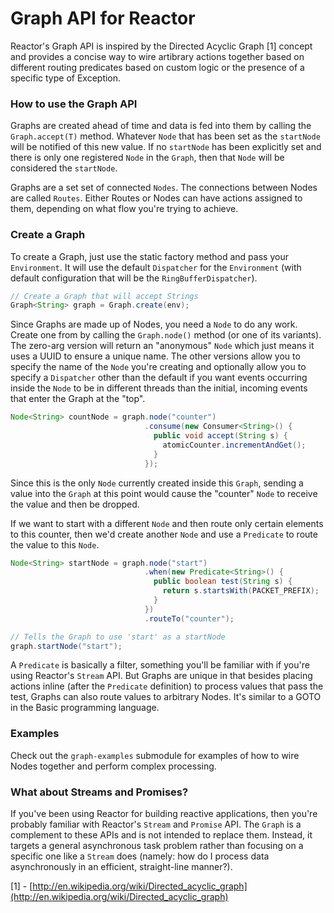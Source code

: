 # Graph API for Reactor

Reactor's Graph API is inspired by the Directed Acyclic Graph [1] concept and provides a concise way to wire artibrary actions together based on different routing predicates based on custom logic or the presence of a specific type of Exception.

### How to use the Graph API

Graphs are created ahead of time and data is fed into them by calling the `Graph.accept(T)` method. Whatever `Node` that has been set as the `startNode` will be notified of this new value. If no `startNode` has been explicitly set and there is only one registered `Node` in the `Graph`, then that `Node` will be considered the `startNode`.

Graphs are a set set of connected `Nodes`. The connections between Nodes are called `Routes`. Either Routes or Nodes can have actions assigned to them, depending on what flow you're trying to achieve.

### Create a Graph

To create a Graph, just use the static factory method and pass your `Environment`. It will use the default `Dispatcher` for the `Environment` (with default configuration that will be the `RingBufferDispatcher`).

```java
// Create a Graph that will accept Strings
Graph<String> graph = Graph.create(env);
```

Since Graphs are made up of Nodes, you need a `Node` to do any work. Create one from by calling the `Graph.node()` method (or one of its variants). The zero-arg version will return an "anonymous" `Node` which just means it uses a UUID to ensure a unique name. The other versions allow you to specify the name of the `Node` you're creating and optionally allow you to specify a `Dispatcher` other than the default if you want events occurring inside the `Node` to be in different threads than the initial, incoming events that enter the Graph at the "top".

```java
Node<String> countNode = graph.node("counter")
                              .consume(new Consumer<String>() {
                                public void accept(String s) {
                                  atomicCounter.incrementAndGet();
                                }
                              });
```

Since this is the only `Node` currently created inside this `Graph`, sending a value into the `Graph` at this point would cause the "counter" `Node` to receive the value and then be dropped.

If we want to start with a different `Node` and then route only certain elements to this counter, then we'd create another `Node` and use a `Predicate` to route the value to this `Node`.

```java
Node<String> startNode = graph.node("start")
                              .when(new Predicate<String>() {
                                public boolean test(String s) {
                                  return s.startsWith(PACKET_PREFIX);
                                }
                              })
                              .routeTo("counter");

// Tells the Graph to use 'start' as a startNode
graph.startNode("start");
```

A `Predicate` is basically a filter, something you'll be familiar with if you're using Reactor's `Stream` API. But Graphs are unique in that besides placing actions inline (after the `Predicate` definition) to process values that pass the test, Graphs can also route values to arbitrary Nodes. It's similar to a GOTO in the Basic programming language.

### Examples

Check out the `graph-examples` submodule for examples of how to wire Nodes together and perform complex processing.

### What about Streams and Promises?

If you've been using Reactor for building reactive applications, then you're probably familiar with Reactor's `Stream` and `Promise` API. The `Graph` is a complement to these APIs and is not intended to replace them. Instead, it targets a general asynchronous task problem rather than focusing on a specific one like a `Stream` does (namely: how do I process data asynchronously in an efficient, straight-line manner?).

[1] - [http://en.wikipedia.org/wiki/Directed_acyclic_graph](http://en.wikipedia.org/wiki/Directed_acyclic_graph)
